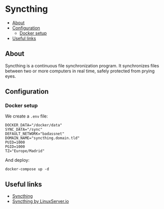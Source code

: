 # Syncthing

- [About](#about)
- [Configuration](#configuration)
  * [Docker setup](#docker-setup)
- [Useful links](#useful-links)

## About

Syncthing is a continuous file synchronization program. It synchronizes files
between two or more computers in real time, safely protected from prying eyes.

## Configuration

### Docker setup

We create a `.env` file:

```shell
DOCKER_DATA="/docker/data"
SYNC_DATA="/sync"
DEFAULT_NETWORK="badassnet"
DOMAIN_NAME="syncthing.domain.tld"
PUID=1000
PGID=1000
TZ="Europe/Madrid"
```

And deploy:

    docker-compose up -d

## Useful links

- [Syncthing](https://syncthing.net/)
- [Syncthing by LinuxServer.io](https://docs.linuxserver.io/images/docker-syncthing)
